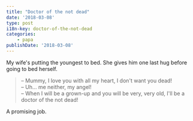 ```yaml
---
title: "Doctor of the not dead"
date: '2018-03-08'
type: post
i18n-key: doctor-of-the-not-dead
categories:
    - papa
publishDate: '2018-03-08'
---
```


My wife's putting the youngest to bed. She gives him one last hug before going to bed herself.

<!-- more -->

> – Mummy, I love you with all my heart, I don't want you dead!  
> – Uh… me neither, my angel!  
> – When I will be a grown-up and you will be very, very old, I'll be a doctor of the not dead!

A promising job.
